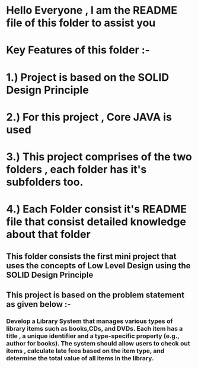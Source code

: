 # Hello Everyone , I am the README file of this folder to assist you
# Key Features of this folder :- 
# 1.) Project is based on the SOLID Design Principle
# 2.) For this project , Core JAVA is used 
# 3.) This project comprises of the two folders , each folder has it's subfolders too.
# 4.) Each Folder consist it's README file that consist detailed knowledge about that folder
<h2> This folder consists the first mini project that uses the concepts of Low Level Design using the SOLID Design Principle </h2>
<h2>This project is based on the problem statement as given below :-  </h2>
<h3> Develop a Library System that manages various types of library items such as books,CDs, and DVDs. 
Each item has a title , a unique identifier  and a type-specific property (e.g., author for books).
The system should allow users to check out items , calculate late fees based on the item type, and determine the total value of all items in the library.
</h3>
